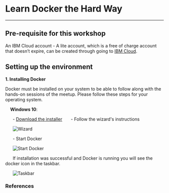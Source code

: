 # Learn Docker the Hard Way
-----------------------------

## Pre-requisite for this workshop

An IBM Cloud account - A lite account, which is a free of charge account that doesn’t expire, can be created through going to [IBM Cloud](https://ibm.biz/BdjNyT).


## Setting up the environment

**1. Installing Docker**

Docker must be installed on your system to be able to follow along with the hands-on sessions of the meetup. Please follow these steps for your operating system.


&nbsp;&nbsp;&nbsp;&nbsp;**Windows 10**:

&nbsp;&nbsp;&nbsp;&nbsp;&nbsp;&nbsp;- [Download the installer](https://download.docker.com/win/stable/Docker%20for%20Windows%20Installer.exe)
&nbsp;&nbsp;&nbsp;&nbsp;&nbsp;&nbsp;- Follow the wizard's instructions

&nbsp;&nbsp;&nbsp;&nbsp;&nbsp;&nbsp;![Wizard](https://docs.docker.com/docker-for-windows/images/installer-finishes.png)

&nbsp;&nbsp;&nbsp;&nbsp;&nbsp;&nbsp;- Start Docker

&nbsp;&nbsp;&nbsp;&nbsp;&nbsp;&nbsp;![Start Docker](https://docs.docker.com/docker-for-windows/images/docker-app-search.png)

&nbsp;&nbsp;&nbsp;&nbsp;&nbsp;&nbsp;If installation was successful and Docker is running you will see the docker icon in the taskbar.

&nbsp;&nbsp;&nbsp;&nbsp;&nbsp;&nbsp;![Taskbar](https://docs.docker.com/docker-for-windows/images/whale-taskbar-circle.png)
 
 
### References
